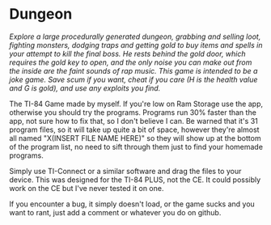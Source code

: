 # Dungeon

*Explore a large procedurally generated dungeon, grabbing and selling loot, fighting monsters, dodging traps and getting gold to buy items and spells in your attempt to kill the final boss. He rests behind the gold door, which requires the gold key to open, and the only noise you can make out from the inside are the faint sounds of rap music.*
*This game is intended to be a joke game. Save scum if you want, cheat if you care (H is the health value and G is gold), and use any exploits you find.*

The TI-84 Game made by myself. If you're low on Ram Storage use the app, otherwise you should try the programs. Programs run 30% faster than the app, not sure how to fix that, so I don't believe I can.
Be warned that it's 31 program files, so it will take up quite a bit of space, however they're almost all named "X(INSERT FILE NAME HERE)" so they will show up at the bottom of the program list, no need to sift through them just to find your homemade programs.

Simply use TI-Connect or a similar software and drag the files to your device. This was designed for the TI-84 PLUS, not the CE. It could possibly work on the CE but I've never tested it on one.

If you encounter a bug, it simply doesn't load, or the game sucks and you want to rant, just add a comment or whatever you do on github.
